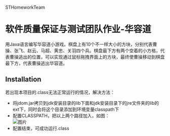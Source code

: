 STHomeworkTeam

# 软件质量保证与测试团队作业-华容道

用Java语言编写华容道小游戏。棋盘上有10个不一样大小的方块，分别代表曹操、张飞、赵云、马超、黄忠、关羽四个兵。棋盘最下方有两个空着的小方格，代表曹操逃出的位置，可以实现通过鼠标拖拽界面上的方块，最终使曹操移动到棋盘最下方，代表曹操逃出华容道。 

## Installation

若出现本项目的.class无法正常运行的情况，解决方法：
* 将jdom.jar拷贝到jdk安装目录的lib下面和jdk安装目录下的jre文件夹的lib的ext下，同时会将这个目录添加到环境变量classpath下
* 配置CLASSPATH，把以上两个路径加入，如图：  
![图片](https://s4.51cto.com/attachment/201205/130736523.png) 
* 配置结束，可成功运行.class

